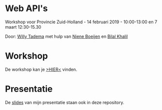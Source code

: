 # Web API's 

Workshop voor Provincie Zuid-Holland - 14 februari 2019 - 10:00-13:00  en 7 maart 12:30-15.30


Door: [Willy Tadema](https://www.linkedin.com/in/willytadema/) met hulp van [Niene Boeijen](http://www.github.com/nieneb) en [Bilal Khalil](https://www.linkedin.com/in/bilal-khalil-07898b41/)

# Workshop

De workshop kan je [>HIER<](https://github.com/friesewoudloper/web-api-workshop/wiki) vinden.

# Presentatie

De [slides](https://github.com/FrieseWoudloper/web-api-workshop/blob/master/slides/Presentatie%20Web%20API's.pdf) van mijn presentatie staan ook in deze repository.
